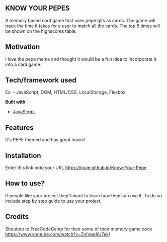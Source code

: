## KNOW YOUR PEPES

A memory based card game that uses pepe gifs as cards. The game will track the time it takes for a user to match all the cards. The top 5 times will be shown on the highscores table.

## Motivation

I love the pepe meme and thought it would be a fun idea to incorporate it into a card game.

## Tech/framework used

Ex. - JavaScript, DOM, HTML/CSS, LocalStorage, Flexbox

<b>Built with</b>

- [JavaScript](https://www.javascript.com/)

## Features

It's PEPE themed and has great music!

## Installation

Enter this link onto your URL https://iouie.github.io/Know-Your-Pepe

## How to use?

If people like your project they’ll want to learn how they can use it. To do so include step by step guide to use your project.

## Credits

Shoutout to FreeCodeCamp for their some of their memory game code https://www.youtube.com/watch?v=ZniVgo8U7ek!
